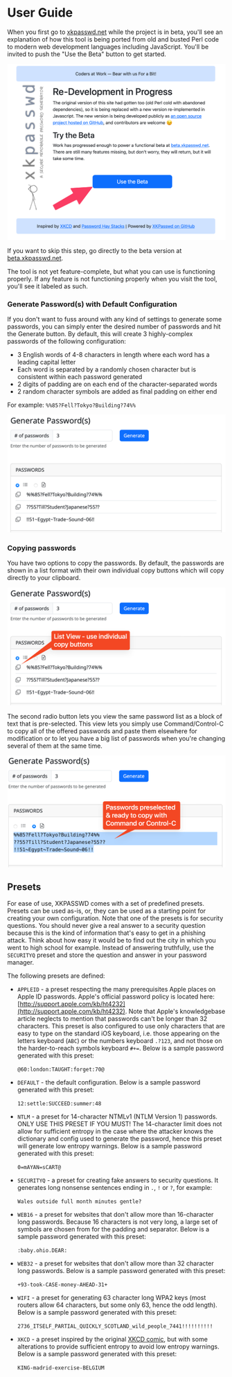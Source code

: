 # User Guide

When you first go to [xkpasswd.net](https://xkpasswd.net) while the project is in beta, you'll see an explanation of how this tool is being ported from old and busted Perl code to modern web development languages including JavaScript. You'll be invited to push the "Use the Beta" button to get started. 

![screenshot of xkpasswd.net with an arrow pointing to the Use the Beta button](assets/use-the-beta.png)

If you want to skip this step, go directly to the beta version at [beta.xkpasswd.net](https://beta.xkpasswd.net).

The tool is not yet feature-complete, but what you can use is functioning properly. If any feature is not functioning properly when you visit the tool, you'll see it labeled as such.

### Generate Password(s) with Default Configuration

If you don't want to fuss around with any kind of settings to generate some passwords, you can simply enter the desired number of passwords and hit the Generate button. By default, this will create 3 highly-complex passwords of the following configuration:

* 3 English words of 4-8 characters in length where each word has a leading capital letter
* Each word is separated by a randomly chosen character but is consistent within each password generated
* 2 digits of padding are on each end of the character-separated words
* 2 random character symbols are added as final padding on either end

For example: `%%85?Fell?Tokyo?Building?74%%`

![3 passwords created according to the configuration described above](assets/default-passwords.png)

### Copying passwords

You have two options to copy the passwords. By default, the passwords are shown in a list format with their own individual copy buttons which will copy directly to your clipboard.

![List view with a red text box explaining to click on the copy buttons](assets/passwords-list-view.png)

The second radio button lets you view the same password list as a block of text that is pre-selected. This view lets you simply use Command/Control-C to copy all of the offered passwords and paste them elsewhere for modification or to let you have a big list of passwords when you're changing several of them at the same time.

![Preselected block of passwords ready to be copied](assets/passwords-block-of-text.png)

## Presets

For ease of use, XKPASSWD comes with a set of predefined presets. Presets can be used as-is, or, they can be used as a starting point for creating your own configuration. Note that one of the presets is for security questions. You should never give a real answer to a security question because this is the kind of information that's easy to get in a phishing attack. Think about how easy it would be to find out the city in which you went to high school for example. Instead of answering truthfully, use the `SECURITYQ` preset and store the question and answer in your password manager.

The following presets are defined:

* `APPLEID` - a preset respecting the many prerequisites Apple places on Apple
ID passwords. Apple's official password policy is located here:
[http://support.apple.com/kb/ht4232](http://support.apple.com/kb/ht4232). Note that Apple's knowledgebase article
neglects to mention that passwords can't be longer than 32 characters. This preset
is also configured to use only characters that are easy to type on the standard
iOS keyboard, i.e. those appearing on the letters keyboard (`ABC`) or the
numbers keyboard `.?123`, and not those on the harder-to-reach symbols
keyboard `#+=`. Below is a sample password generated with this preset:

    `@60:london:TAUGHT:forget:70@`

* `DEFAULT` - the default configuration. Below is a sample password generated
with this preset:

    `12:settle:SUCCEED:summer:48`

* `NTLM` - a preset for 14-character NTMLv1 (NTLM Version 1) passwords. ONLY USE
THIS PRESET IF YOU MUST! The 14-character limit does not allow for sufficient
entropy in the case where the attacker knows the dictionary and config used
to generate the password, hence this preset will generate low entropy warnings.
Below is a sample password generated with this preset:

    `0=mAYAN=sCART@`

* `SECURITYQ` - a preset for creating fake answers to security questions. It
generates long nonsense sentences ending in `.`, `!` or `?`, for example:

    `Wales outside full month minutes gentle?`

* `WEB16` - a preset for websites that don't allow more than 16-character long
passwords. Because 16 characters is not very long, a large set of
symbols are chosen from for the padding and separator. Below is a sample
password generated with this preset:

    `:baby.ohio.DEAR:`

* `WEB32` - a preset for websites that don't allow more than 32 character long
passwords. Below is a sample password generated with this preset:

    `+93-took-CASE-money-AHEAD-31+`

* `WIFI` - a preset for generating 63 character long WPA2 keys (most routers
allow 64 characters, but some only 63, hence the odd length). Below is a sample
password generated with this preset:

    `2736_ITSELF_PARTIAL_QUICKLY_SCOTLAND_wild_people_7441!!!!!!!!!!`

* `XKCD` - a preset inspired by the original [XKCD comic](http://xkcd.com/936/), but with some alterations to provide sufficient
entropy to avoid low entropy warnings. Below is a sample password generated
with this preset:

    `KING-madrid-exercise-BELGIUM`

